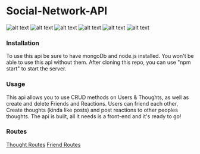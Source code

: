 # Social-Network-API
![alt text](https://img.shields.io/badge/language-node.js-yellow?style=plastic)
![alt text](https://img.shields.io/badge/database-mongodb-brightgreen?style=plastic)
![alt text](https://img.shields.io/badge/ORM-sequlilize-blue?style=plastic)
![alt text](https://img.shields.io/badge/license-none-purple?style=plastic)
![alt text](https://img.shields.io/badge/difficulty-challenge-red?style=plastic)
![alt text](https://img.shields.io/badge/made%20by-kevin-orange?style=plastic)

### Installation
To use this api be sure to have mongoDb and node.js installed. You won't be able to use this api without them. After cloning this repo, you can use "npm start" to start the server. 

### Usage
This api allows you to use CRUD methods on Users & Thoughts, as well as create and delete Friends and Reactions. Users can friend each other, Create thoughts (kinda like posts) and post reactions to other peoples thoughts. The api is built, all it needs is a front-end and it's ready to go! 

### Routes
[Thought Routes](https://drive.google.com/file/d/1LMXMgsV9IvhE3MjuJrqKHDfnmEEueIPG/view)
[Friend Routes](https://drive.google.com/file/d/1393LE6F3eMSpjMX5JDsPbpI4mzRfOJh-/view)
